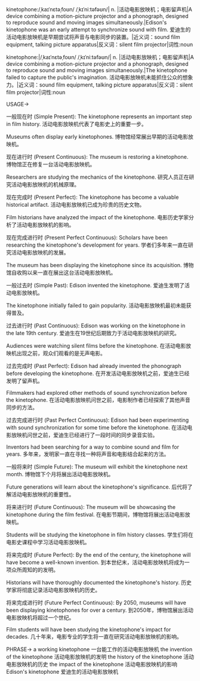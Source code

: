 kinetophone:/ˌkaɪˈnɛtəˌfoʊn/ /ˌkɪˈniːtəfəʊn/| n. |活动电影放映机；电影留声机|A device combining a motion-picture projector and a phonograph, designed to reproduce sound and moving images simultaneously.|Edison's kinetophone was an early attempt to synchronize sound with film. 爱迪生的活动电影放映机是早期尝试将声音与电影同步的装置。|近义词：sound film equipment, talking picture apparatus|反义词：silent film projector|词性:noun

kinetophone:|/ˌkaɪˈnɛtəˌfoʊn/ /ˌkɪˈniːtəfəʊn/| n. |活动电影放映机；电影留声机|A device combining a motion-picture projector and a phonograph, designed to reproduce sound and moving images simultaneously.|The kinetophone failed to capture the public's imagination. 活动电影放映机未能抓住公众的想象力。|近义词：sound film equipment, talking picture apparatus|反义词：silent film projector|词性:noun


USAGE->

一般现在时 (Simple Present):
The kinetophone represents an important step in film history.  活动电影放映机代表了电影史上的重要一步。

Museums often display early kinetophones.  博物馆经常展出早期的活动电影放映机。


现在进行时 (Present Continuous):
The museum is restoring a kinetophone.  博物馆正在修复一台活动电影放映机。

Researchers are studying the mechanics of the kinetophone.  研究人员正在研究活动电影放映机的机械原理。


现在完成时 (Present Perfect):
The kinetophone has become a valuable historical artifact. 活动电影放映机已成为珍贵的历史文物。

Film historians have analyzed the impact of the kinetophone. 电影历史学家分析了活动电影放映机的影响。


现在完成进行时 (Present Perfect Continuous):
Scholars have been researching the kinetophone's development for years.  学者们多年来一直在研究活动电影放映机的发展。

The museum has been displaying the kinetophone since its acquisition.  博物馆自收购以来一直在展出这台活动电影放映机。


一般过去时 (Simple Past):
Edison invented the kinetophone.  爱迪生发明了活动电影放映机。

The kinetophone initially failed to gain popularity.  活动电影放映机最初未能获得普及。


过去进行时 (Past Continuous):
Edison was working on the kinetophone in the late 19th century. 爱迪生在19世纪后期致力于活动电影放映机的研究。

Audiences were watching silent films before the kinetophone. 在活动电影放映机出现之前，观众们观看的是无声电影。


过去完成时 (Past Perfect):
Edison had already invented the phonograph before developing the kinetophone.  在开发活动电影放映机之前，爱迪生已经发明了留声机。

Filmmakers had explored other methods of sound synchronization before the kinetophone. 在活动电影放映机问世之前，电影制作者已经探索了其他声音同步的方法。


过去完成进行时 (Past Perfect Continuous):
Edison had been experimenting with sound synchronization for some time before the kinetophone. 在活动电影放映机问世之前，爱迪生已经进行了一段时间的同步录音实验。

Inventors had been searching for a way to combine sound and film for years. 多年来，发明家一直在寻找一种将声音和电影结合起来的方法。


一般将来时 (Simple Future):
The museum will exhibit the kinetophone next month. 博物馆下个月将展出活动电影放映机。

Future generations will learn about the kinetophone's significance. 后代将了解活动电影放映机的重要性。


将来进行时 (Future Continuous):
The museum will be showcasing the kinetophone during the film festival.  在电影节期间，博物馆将展出活动电影放映机。

Students will be studying the kinetophone in film history classes. 学生们将在电影史课程中学习活动电影放映机。


将来完成时 (Future Perfect):
By the end of the century, the kinetophone will have become a well-known invention. 到本世纪末，活动电影放映机将成为一项众所周知的的发明。

Historians will have thoroughly documented the kinetophone's history. 历史学家将彻底记录活动电影放映机的历史。


将来完成进行时 (Future Perfect Continuous):
By 2050, museums will have been displaying kinetophones for over a century. 到2050年，博物馆展出活动电影放映机将超过一个世纪。

Film students will have been studying the kinetophone's impact for decades.  几十年来，电影专业的学生将一直在研究活动电影放映机的影响。


PHRASE->
a working kinetophone  一台能工作的活动电影放映机
the invention of the kinetophone 活动电影放映机的发明
the history of the kinetophone 活动电影放映机的历史
the impact of the kinetophone 活动电影放映机的影响
Edison's kinetophone 爱迪生的活动电影放映机
